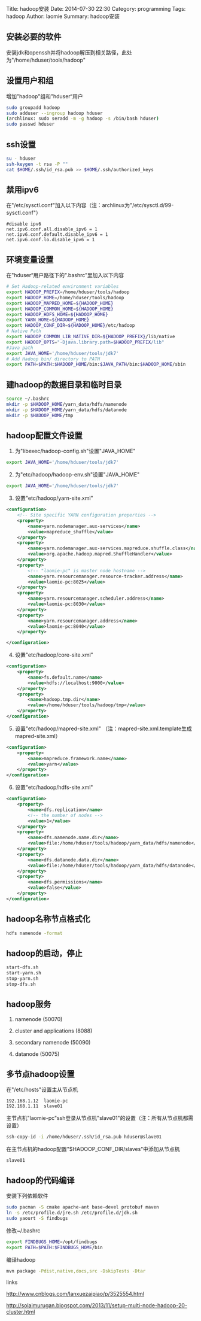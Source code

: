 Title: hadoop安装
Date: 2014-07-30 22:30
Category: programming
Tags: hadoop
Author: laomie
Summary: hadoop安装

安装必要的软件
-----------------
安装jdk和openssh并将hadoop解压到相关路径，此处为"/home/hduser/tools/hadoop"

设置用户和组
----------------------
增加"hadoop"组和"hduser“用户
```bash
sudo groupadd hadoop
sudo adduser --ingroup hadoop hduser
(archlinux: sudo seradd -m -g hadoop -s /bin/bash hduser)
sudo passwd hduser
```

ssh设置
----------------------
```bash
su - hduser
ssh-keygen -t rsa -P ""
cat $HOME/.ssh/id_rsa.pub >> $HOME/.ssh/authorized_keys
```

禁用ipv6
----------------------
在"/etc/sysctl.conf"加入以下内容（注：archlinux为"/etc/sysctl.d/99-sysctl.conf"）
```
#disable ipv6
net.ipv6.conf.all.disable_ipv6 = 1
net.ipv6.conf.default.disable_ipv6 = 1
net.ipv6.conf.lo.disable_ipv6 = 1
```

环境变量设置
---------------------
在"hduser“用户路径下的".bashrc”里加入以下内容
```bash
# Set Hadoop-related environment variables
export HADOOP_PREFIX=/home/hduser/tools/hadoop
export HADOOP_HOME=/home/hduser/tools/hadoop
export HADOOP_MAPRED_HOME=${HADOOP_HOME}
export HADOOP_COMMON_HOME=${HADOOP_HOME}
export HADOOP_HDFS_HOME=${HADOOP_HOME}
export YARN_HOME=${HADOOP_HOME}
export HADOOP_CONF_DIR=${HADOOP_HOME}/etc/hadoop
# Native Path
export HADOOP_COMMON_LIB_NATIVE_DIR=${HADOOP_PREFIX}/lib/native
export HADOOP_OPTS="-Djava.library.path=$HADOOP_PREFIX/lib"
#Java path
export JAVA_HOME='/home/hduser/tools/jdk7'
# Add Hadoop bin/ directory to PATH
export PATH=$PATH:$HADOOP_HOME/bin:$JAVA_PATH/bin:$HADOOP_HOME/sbin
```

建hadoop的数据目录和临时目录
-------------------
```bash
source ~/.bashrc
mkdir -p $HADOOP_HOME/yarn_data/hdfs/namenode
mkdir -p $HADOOP_HOME/yarn_data/hdfs/datanode
mkdir -p $HADOOP_HOME/tmp
```

hadoop配置文件设置
--------------------
1. 为"libexec/hadoop-config.sh"设置"JAVA_HOME"
```bash
export JAVA_HOME='/home/hduser/tools/jdk7'
```

2. 为"etc/hadoop/hadoop-env.sh"设置"JAVA_HOME"
```bash
export JAVA_HOME='/home/hduser/tools/jdk7'
```

3. 设置"etc/hadoop/yarn-site.xml"
```xml
<configuration>
    <!-- Site specific YARN configuration properties -->
    <property>
        <name>yarn.nodemanager.aux-services</name>
        <value>mapreduce_shuffle</value>
    </property>
    <property>
        <name>yarn.nodemanager.aux-services.mapreduce.shuffle.class</name>
        <value>org.apache.hadoop.mapred.ShuffleHandler</value>
    </property>
    <property>
        <!-- "laomie-pc" is master node hostname -->
        <name>yarn.resourcemanager.resource-tracker.address</name>
        <value>laomie-pc:8025</value>
    </property>
    <property>
        <name>yarn.resourcemanager.scheduler.address</name>
        <value>laomie-pc:8030</value>
    </property>
    <property>
        <name>yarn.resourcemanager.address</name>
        <value>laomie-pc:8040</value>
    </property>

</configuration>
```

4. 设置"etc/hadoop/core-site.xml"
```xml
<configuration>
    <property>
        <name>fs.default.name</name>
        <value>hdfs://localhost:9000</value>
    </property>
    <property>
        <name>hadoop.tmp.dir</name>
        <value>/home/hduser/tools/hadoop/tmp</value>
    </property>
</configuration>
```

5. 设置"etc/hadoop/mapred-site.xml" （注：mapred-site.xml.template生成mapred-site.xml）
```xml
<configuration>
    <property>
        <name>mapreduce.framework.name</name>
        <value>yarn</value>
    </property>
</configuration>
```

6. 设置"etc/hadoop/hdfs-site.xml"
```xml
<configuration>
    <property>
        <name>dfs.replication</name>
        <!-- the number of nodes -->
        <value>1</value>
    </property>
    <property>
        <name>dfs.namenode.name.dir</name>
        <value>file:/home/hduser/tools/hadoop/yarn_data/hdfs/namenode</value>
    </property>
    <property>
        <name>dfs.datanode.data.dir</name>
        <value>file:/home/hduser/tools/hadoop/yarn_data/hdfs/datanode</value>
    </property>
    <property>
        <name>dfs.permissions</name>
        <value>false</value>
    </property>
</configuration>
```

hadoop名称节点格式化
---------------------
```bash
hdfs namenode -format
```

hadoop的启动，停止
--------------------
```bash
start-dfs.sh
start-yarn.sh
stop-yarn.sh
stop-dfs.sh
```

hadoop服务
-------------------
1. namenode (50070)

2. cluster and applications  (8088)

3. secondary namenode  (50090)

4. datanode (50075)

多节点hadoop设置
----------------------
在"/etc/hosts"设置主从节点机
```
192.168.1.12  laomie-pc
192.168.1.11  slave01
```

主节点机"laomie-pc"ssh登录从节点机"slave01"的设置（注：所有从节点机都需设置）
```bash
ssh-copy-id -i /home/hduser/.ssh/id_rsa.pub hduser@slave01
```

在主节点机的hadoop配置"$HADOOP_CONF_DIR/slaves"中添加从节点机
```
slave01
```

hadoop的代码编译
--------------------
安装下列依赖软件
```bash
sudo pacman -S cmake apache-ant base-devel protobuf maven
ln -s /etc/profile.d/jre.sh /etc/profile.d/jdk.sh
sudo yaourt -S findbugs
```

修改~/.bashrc
```bash
export FINDBUGS_HOME=/opt/findbugs
export PATH=$PATH:$FINDBUGS_HOME/bin
```

编译hadoop
```bash
mvn package -Pdist,native,docs,src -DskipTests -Dtar
```

links

http://www.cnblogs.com/lanxuezaipiao/p/3525554.html

http://solaimurugan.blogspot.com/2013/11/setup-multi-node-hadoop-20-cluster.html


